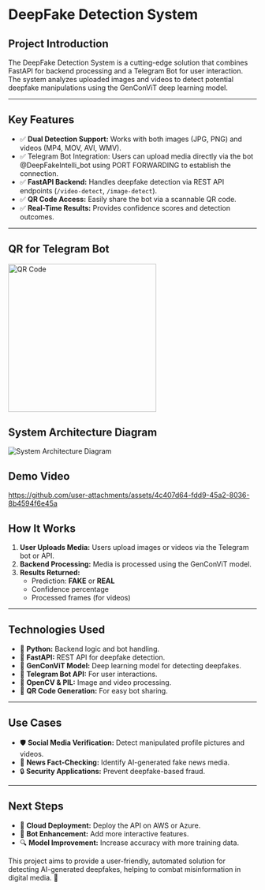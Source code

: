 # DeepFake Detection System

## Project Introduction
The DeepFake Detection System is a cutting-edge solution that combines FastAPI for backend processing and a Telegram Bot for user interaction. The system analyzes uploaded images and videos to detect potential deepfake manipulations using the GenConViT deep learning model.

---

## Key Features
- ✅ **Dual Detection Support:** Works with both images (JPG, PNG) and videos (MP4, MOV, AVI, WMV).
- ✅ Telegram Bot Integration: Users can upload media directly via the bot @DeepFakeIntelli_bot using PORT FORWARDING to establish the connection.
- ✅ **FastAPI Backend:** Handles deepfake detection via REST API endpoints (`/video-detect`, `/image-detect`).
- ✅ **QR Code Access:** Easily share the bot via a scannable QR code.
- ✅ **Real-Time Results:** Provides confidence scores and detection outcomes.

---
  ## QR for Telegram Bot
  <img src="https://github.com/user-attachments/assets/16f81f0f-3277-4f2c-8622-ddf0c4d20009" alt="QR Code" width="300" height="300">

  
  ## System Architecture Diagram
  ![System Architecture Diagram](https://github.com/user-attachments/assets/f7a75a15-3c74-4749-bdb2-8171f306be93)


## Demo Video
https://github.com/user-attachments/assets/4c407d64-fdd9-45a2-8036-8b4594f6e45a


## How It Works
1. **User Uploads Media:** Users upload images or videos via the Telegram bot or API.
2. **Backend Processing:** Media is processed using the GenConViT model.
3. **Results Returned:**
   - Prediction: **FAKE** or **REAL**
   - Confidence percentage
   - Processed frames (for videos)

---

## Technologies Used
- 🔹 **Python:** Backend logic and bot handling.
- 🔹 **FastAPI:** REST API for deepfake detection.
- 🔹 **GenConViT Model:** Deep learning model for detecting deepfakes.
- 🔹 **Telegram Bot API:** For user interactions.
- 🔹 **OpenCV & PIL:** Image and video processing.
- 🔹 **QR Code Generation:** For easy bot sharing.

---

## Use Cases
- 🛡️ **Social Media Verification:** Detect manipulated profile pictures and videos.
- 📰 **News Fact-Checking:** Identify AI-generated fake news media.
- 🔒 **Security Applications:** Prevent deepfake-based fraud.

---

## Next Steps
- 🚀 **Cloud Deployment:** Deploy the API on AWS or Azure.
- 📱 **Bot Enhancement:** Add more interactive features.
- 🔍 **Model Improvement:** Increase accuracy with more training data.

This project aims to provide a user-friendly, automated solution for detecting AI-generated deepfakes, helping to combat misinformation in digital media. 🚀

